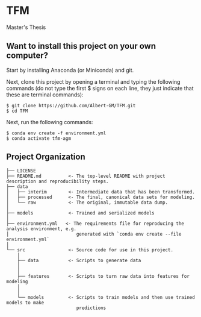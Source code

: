 TFM
==============================

Master's Thesis


## Want to install this project on your own computer?

Start by installing Anaconda (or Miniconda) and git.

Next, clone this project by opening a terminal and typing the following commands (do not type the first $ signs on each line, they just indicate that these are terminal commands):

```
$ git clone https://github.com/Albert-GM/TFM.git
$ cd TFM
```

Next, run the following commands:

```
$ conda env create -f environment.yml
$ conda activate tfm-agm
```


Project Organization
------------

    ├── LICENSE
    ├── README.md          <- The top-level README with project description and reproducibility steps.
    ├── data
    │   ├── interim        <- Intermediate data that has been transformed.
    │   ├── processed      <- The final, canonical data sets for modeling.
    │   └── raw            <- The original, immutable data dump.
    │    
    ├── models             <- Trained and serialized models
    │
    ├── environment.yml   <- The requirements file for reproducing the analysis environment, e.g.
    │                         generated with `conda env create --file environment.yml`
    │
    └── src                <- Source code for use in this project.
        │
        ├── data           <- Scripts to generate data
        │  
        │
        ├── features       <- Scripts to turn raw data into features for modeling
        │  
        │
        └── models         <- Scripts to train models and then use trained models to make
                              predictions
